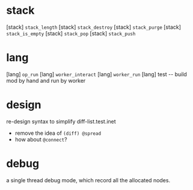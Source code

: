 # stack

[stack] `stack_length`
[stack] `stack_destroy`
[stack] `stack_purge`
[stack] `stack_is_empty`
[stack] `stack_pop`
[stack] `stack_push`

# lang

[lang] `op_run`
[lang] `worker_interact`
[lang] `worker_run`
[lang] test -- build mod by hand and run by worker

# design

re-design syntax to simplify diff-list.test.inet

- remove the idea of `(diff) @spread`
- how about `@connect`?

# debug

a single thread debug mode, which record all the allocated nodes.
